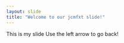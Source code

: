 ```yaml
---
layout: slide
title: "Welcome to our jcmfxt slide!"
---
```

This is my slide
Use the left arrow to go back!
